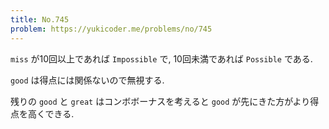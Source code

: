 ```yaml
---
title: No.745
problem: https://yukicoder.me/problems/no/745
---
```

`miss` が10回以上であれば `Impossible` で, 10回未満であれば `Possible` である.

`good` は得点には関係ないので無視する.

残りの `good` と `great` はコンボボーナスを考えると `good` が先にきた方がより得点を高くできる.
